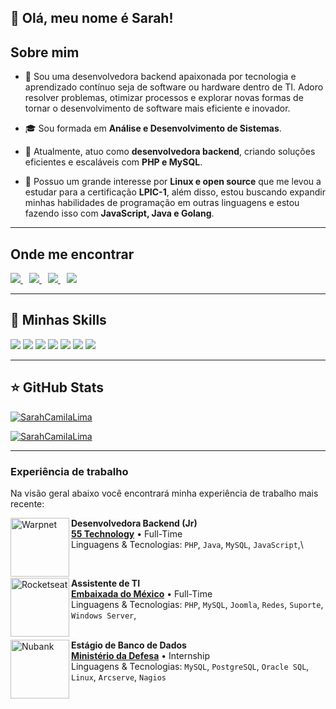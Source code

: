 ## 💜 Olá, meu nome é Sarah!

## Sobre mim

- 🤔 Sou uma desenvolvedora backend apaixonada por tecnologia e aprendizado contínuo seja de software ou hardware dentro de TI. Adoro resolver problemas, otimizar processos e explorar novas formas de tornar o desenvolvimento de software mais eficiente e inovador.

- 🎓 Sou formada em **Análise e Desenvolvimento de Sistemas**. 

- 💼 Atualmente, atuo como **desenvolvedora backend**, criando soluções eficientes e escaláveis com **PHP e MySQL**.

- 🌱 Possuo um grande interesse por **Linux e open source** que me levou a estudar para a certificação **LPIC-1**, além disso, estou buscando expandir minhas habilidades de programação em outras linguagens e estou fazendo isso com **JavaScript, Java e Golang**.

---

## Onde me encontrar

<p align="left">
  <a href="https://www.linkedin.com/in/sarahcamilalima/" title="LinkedIn" target="_blank" style="margin-right: 10px;">
  	<img src="https://img.shields.io/badge/LinkedIn-0077B5?style=for-the-badge&logo=linkedin&logoColor=white&" />	
  </a>
  <a href="https://x.com/sarahnxj_lima" title="Twitter" target="_blank" style="margin-right: 10px;">
  	<img src="https://img.shields.io/badge/Twitter-1DA1F2?style=for-the-badge&logo=twitter&logoColor=white&" />
  </a>
  <a href="https://www.reddit.com/user/Sarahnxj_lima/" title="Reddit" target="_blank" style="margin-right: 10px;">
  	<img src="https://img.shields.io/badge/Reddit-FF4500?style=for-the-badge&logo=reddit&logoColor=white&" />
  </a>
  <a href="https://www.instagram.com/sarahnxj_lima/" title="Instagram" target="_blank">
	<img src="https://img.shields.io/badge/Instagram-E4405F?style=for-the-badge&logo=instagram&logoColor=white&" /> 
  </a>
</p>

---

## 🚀 Minhas Skills

<p align="left">
  	<img src="https://img.shields.io/badge/PHP-777BB4?style=for-the-badge&logo=php&logoColor=white" />
	<img src="https://img.shields.io/badge/Java-ED8B00?style=for-the-badge&logo=java&logoColor=white" />
	<img src="https://img.shields.io/badge/Javascript-323330?style=for-the-badge&logo=javascript&logoColor=F7DF1E" />
	<img src="https://img.shields.io/badge/MySQL-00000F?style=for-the-badge&logo=mysql&logoColor=white" />
	<img src="https://img.shields.io/badge/PostgreSQL-316192?style=for-the-badge&logo=postgresql&logoColor=white" />
	<img src="https://img.shields.io/badge/Docker-2496ED?style=for-the-badge&logo=docker&logoColor=white" />
	<img src="https://img.shields.io/badge/Linux-E34F26?style=for-the-badge&logo=linux&logoColor=black" />
</p>

---

## ⭐ GitHub Stats

[![SarahCamilaLima](https://github-readme-stats.vercel.app/api?username=SarahCamilaLima&theme=tokyonight)](https://github.com/anuraghazra/github-readme-stats)

[![SarahCamilaLima](https://github-readme-stats.vercel.app/api/top-langs/?username=SarahCamilaLima&hide=html&layout=compact&theme=tokyonight)](https://github.com/anuraghazra/github-readme-stats)

---

### Experiência de trabalho

Na visão geral abaixo você encontrará minha experiência de trabalho mais recente:

[<img align="left" height="94px" width="94px" alt="Warpnet" src="https://media.licdn.com/dms/image/v2/C4D0BAQE7xvuIam40ow/company-logo_200_200/company-logo_200_200/0/1658778362539?e=1746662400&v=beta&t=xwsZPfe5ozp-WzASdkzsLhmu2myskk7z82RXZcaLOHY"/>](https://www.55technology.com/)

**Desenvolvedora Backend (Jr)** \
[**55 Technology**](https://www.55technology.com/) • Full-Time \
Linguagens & Tecnologias: `PHP`, `Java`, `MySQL`, `JavaScript`,\
<!-- Exemplo: Projetos em destaque: [Rocket](https://www.spacex.com/), [Marte](<https://pt.wikipedia.org/wiki/Marte_(planeta)>) -->
<br/>

[<img align="left" height="94px" width="94px" alt="Rocketseat" src="https://embamex.sre.gob.mx/brasil/templates/relex-emb/images/gmxfooter.svg"/>](https://embamex.sre.gob.mx/brasil/index.php/embajada/10-mainmenu/mainmenu/99-embajada)

**Assistente de TI** \
[**Embaixada do México**](https://embamex.sre.gob.mx/brasil/index.php/embajada/10-mainmenu/mainmenu/99-embajada) • Full-Time \
Linguagens & Tecnologias: `PHP`, `MySQL`, `Joomla`, `Redes`, `Suporte`, `Windows Server`,\
<br/>

[<img align="left" height="94px" width="94px" alt="Nubank" src="https://upload.wikimedia.org/wikipedia/commons/thumb/f/fc/LOGO_MINISTERIO_DA_DEFESA_%28BRASIL%29.png/444px-LOGO_MINISTERIO_DA_DEFESA_%28BRASIL%29.png"/>](https://www.gov.br/defesa/pt-br)

**Estágio de Banco de Dados** \
[**Ministério da Defesa**](https://www.gov.br/defesa/pt-br) • Internship \
Linguagens & Tecnologias: `MySQL`, `PostgreSQL`, `Oracle SQL`, `Linux`, `Arcserve`, `Nagios` \
<br/>
<br/>
